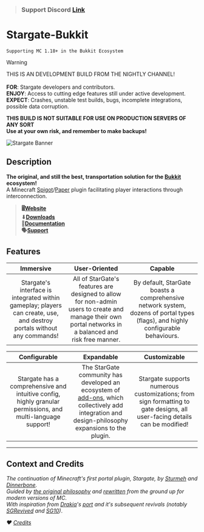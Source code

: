 > ### **Support Discord** __**[Link](https://sgrewritten.org/discord)**__

# Stargate-Bukkit

`Supporting MC 1.18+ in the Bukkit Ecosystem`

> [!WARNING]
> THIS IS AN DEVELOPMENT BUILD FROM THE NIGHTLY CHANNEL!<br>
> <br>
> **FOR**: Stargate developers and contributors.<br>
> **ENJOY**: Access to cutting edge features still under active development.<br>
> **EXPECT**: Crashes, unstable test builds, bugs, incomplete integrations, possible data corruption.<br>
>
> **THIS BUILD IS NOT SUITABLE FOR USE ON PRODUCTION SERVERS OF ANY SORT**<br>
>  **Use at your own risk, and remember to make backups!**


![Stargate Banner](https://i.imgur.com/7Ji4jrr.png)

## Description

**The original, and still the best, transportation solution for the [Bukkit](https://docs.papermc.io/paper) ecosystem!**<br>A Minecraft [Spigot](https://www.spigotmc.org/wiki/spigot/)/[Paper](https://github.com/PaperMC/Paper) plugin facilitating player interactions through interconnection.

> **🖥️[Website](https://sgrewritten.org)**<br>**⬇[Downloads](https://sgrewritten.org/download)**<br>**📑[Documentation](https://sgrewritten.org/wiki)**<br>**🗣[Support](https://sgrewritten.org/discord)**

## Features

|                                                     **Immersive**                                                      |                                                                    **User-Oriented**                                                                    |                                                           **Capable**                                                           |
|:----------------------------------------------------------------------------------------------------------------------:|:-------------------------------------------------------------------------------------------------------------------------------------------------------:|:-------------------------------------------------------------------------------------------------------------------------------:|
| Stargate's interface is integrated within gameplay; players can create, use, and destroy portals without any commands! | All of StarGate's features are designed to allow for non-admin users to create and manage their own portal networks in a balanced and risk free manner. | By default, StarGate boasts a comprehensive network system, dozens of portal types (flags), and highly configurable behaviours. |

|                                              **Configurable**                                               |                                                                                   **Expandable**                                                                                   |                                                     **Customizable**                                                      |
|:-----------------------------------------------------------------------------------------------------------:|:----------------------------------------------------------------------------------------------------------------------------------------------------------------------------------:|:-------------------------------------------------------------------------------------------------------------------------:|
| Stargate has a comprehensive and intuitive config, highly granular permissions, and multi-language support! | The StarGate community has developed an ecosystem of [add-ons](https://sgrewritten.org/addons), which collectively add integration and design-philosophy expansions to the plugin. | Stargate supports numerous customizations; from sign formatting to gate designs, all user-facing details can be modified! |

------

## Context and Credits

*The continuation of Minecraft's first portal plugin, Stargate, by [Sturmeh](https://github.com/sturmeh) and [Dinnerbone](https://github.com/dinnerbone).*<br>*Guided by [the original philosophy](https://sgrewritten.org/philosophy) and [rewritten](https://sgrewritten.org/rewrite) from the ground up for modern versions of MC.*<br>*With inspiration from [Drakia](https://github.com/drakiaxyz)'s [port](https://bukkit.org/threads/stargate-the-original-portal-plugin.3274/) and it's subsequent revivals (notably [SGRevived](https://github.com/epicknarvik97) and [SG10](https://github.com/thorinwasher))*.

*♥️ [Credits](https://sgrewritten.org/credits)*
